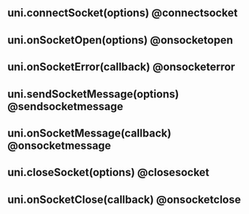 ## uni.connectSocket(options) @connectsocket

<!-- UTSAPIJSON.connectSocket.description -->

<!-- UTSAPIJSON.connectSocket.param -->

<!-- UTSAPIJSON.connectSocket.returnValue -->

<!-- UTSAPIJSON.connectSocket.compatibility -->

<!-- UTSAPIJSON.connectSocket.tutorial -->

## uni.onSocketOpen(options) @onsocketopen

<!-- UTSAPIJSON.onSocketOpen.description -->

<!-- UTSAPIJSON.onSocketOpen.param -->

<!-- UTSAPIJSON.onSocketOpen.returnValue -->

<!-- UTSAPIJSON.onSocketOpen.compatibility -->

<!-- UTSAPIJSON.onSocketOpen.tutorial -->

## uni.onSocketError(callback) @onsocketerror

<!-- UTSAPIJSON.onSocketError.description -->

<!-- UTSAPIJSON.onSocketError.param -->

<!-- UTSAPIJSON.onSocketError.returnValue -->

<!-- UTSAPIJSON.onSocketError.compatibility -->

<!-- UTSAPIJSON.onSocketError.tutorial -->

## uni.sendSocketMessage(options) @sendsocketmessage

<!-- UTSAPIJSON.sendSocketMessage.description -->

<!-- UTSAPIJSON.sendSocketMessage.param -->

<!-- UTSAPIJSON.sendSocketMessage.returnValue -->

<!-- UTSAPIJSON.sendSocketMessage.compatibility -->

<!-- UTSAPIJSON.sendSocketMessage.tutorial -->

## uni.onSocketMessage(callback) @onsocketmessage

<!-- UTSAPIJSON.onSocketMessage.description -->

<!-- UTSAPIJSON.onSocketMessage.param -->

<!-- UTSAPIJSON.onSocketMessage.returnValue -->

<!-- UTSAPIJSON.onSocketMessage.compatibility -->

<!-- UTSAPIJSON.onSocketMessage.tutorial -->

## uni.closeSocket(options) @closesocket

<!-- UTSAPIJSON.closeSocket.description -->

<!-- UTSAPIJSON.closeSocket.param -->

<!-- UTSAPIJSON.closeSocket.returnValue -->

<!-- UTSAPIJSON.closeSocket.compatibility -->

<!-- UTSAPIJSON.closeSocket.tutorial -->

## uni.onSocketClose(callback) @onsocketclose

<!-- UTSAPIJSON.onSocketClose.description -->

<!-- UTSAPIJSON.onSocketClose.param -->

<!-- UTSAPIJSON.onSocketClose.returnValue -->

<!-- UTSAPIJSON.onSocketClose.compatibility -->

<!-- UTSAPIJSON.onSocketClose.tutorial -->

<!-- UTSAPIJSON.general_type.name -->

<!-- UTSAPIJSON.general_type.param -->